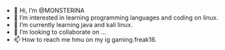 - 👋 Hi, I’m @MONSTERINA
- 👀 I’m interested in learning programming languages and coding on linux.
- 🌱 I’m currently learning java and kali linux.
- 💞️ I’m looking to collaborate on ...
- 📫 How to reach me hmu on my ig gaming.freak16.

<!---
MONSTERINA03/MONSTERINA03 is a ✨ special ✨ repository because its `README.md` (this file) appears on your GitHub profile.
You can click the Preview link to take a look at your changes.
--->
